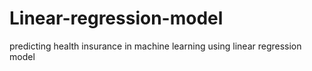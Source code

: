 # Linear-regression-model
predicting health insurance in machine learning using linear regression model
